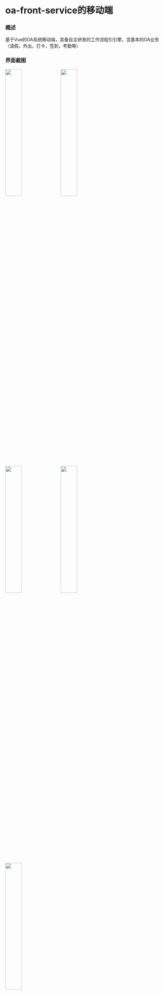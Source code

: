 # oa-front-service的移动端

### 概述

基于Vue的OA系统移动端，具备自主研发的工作流程引引擎，含基本的OA业务（请假，外出，打卡，签到，考勤等）

### 界面截图

<img src="https://images.gitee.com/uploads/images/2020/0703/183806_c6606be6_499098.jpeg" width="32%" style="margin-right:10px">

<img src="https://images.gitee.com/uploads/images/2020/0703/184010_d4b3c5c8_499098.jpeg" width="32%" style="margin-right:10px">

<img src="https://images.gitee.com/uploads/images/2020/0703/184020_b233a769_499098.jpeg" width="32%" style="margin-right:10px">

<img src="https://images.gitee.com/uploads/images/2020/0703/184029_cda0b920_499098.jpeg" width="32%" style="margin-right:10px">

<img src="https://images.gitee.com/uploads/images/2020/0703/184039_c908a267_499098.jpeg" width="32%" style="margin-right:10px">

### 演示地址

http://app.shengtai.club/#/app

**开源地址：https://gitee.com/yunwisdoms/oa-vuchat-service**

> 若觉得不错想给作者**点个赞**，可以给项目增加一个 Star ★，项目会被收录在 Your stars 中，方便日后查看。
> 若想时时**关注**项目动态，可 Watch ⊙ 此项目，github平台会及时通知你项目的动态，你的邮箱也会收到通知。

### 技术相关

* [vue-WeChat Wiki](https://gitee.com/yunwisdoms/oa-vuchat-service/wiki) 中记录了开发此项目需要的知识储备、开发思路、开发利器等。内容会不断更新，实际上想把它建成个人快速开发的代码库。
* 每个主要的.vue和.js文件都有详细的**注释**提示，建议将仓库`clone`到本地，查看源码。


### 问题反馈

建议移步[Issues](https://gitee.com/yunwisdoms/oa-vuchat-service/issues)，欢迎反馈项目中的不良/错误表现，以及你在开发过程遇到的问题，作者会积极回复。



### 其他

* [vue-see](https://github.com/zhaohaodang/vue-see) 适用于 Vue.2x 的图片预览插件
* 项目使用的webpack已更新到3.0版本，请安装webpack3.0，否则build失败

#### Account 

* 13689075109

### L*********7
### 泛微在线文档
https://e-cloudstore.com/doc.html#ecode%E4%BD%BF%E7%94%A8%E8%AF%B4%E6%98%8E

### 泛微e8流程首页
http://oa.leading-group.com:90/workflow/request/RequestTypeShow.jsp?offical=&colnum4show=mulitcol&fromadvancedmenu=0&selectedContent=&infoId=0&needPopupNewPage=true&needall=0&prjid=&docid=&crmid=&hrmid=&topage=&isec=&usedtodo=-1

## spug 账号
admin/Miazzy@163.com$***
```js
https://api.yunwisdom.club:30443/api/v2/mysql/updata_zonename
https://api.yunwisdom.club:30443/api/v1/datasync_schedule_sign
https://api.yunwisdom.club:30443/api/v3/mysql/backup
https://api.yunwisdom.club:30443/api/v1/datasync
https://api.yunwisdom.club:30443/api/v1_cd/wework_depart_user/2/1
https://api.yunwisdom.club:30443/api/v1_cd/wework_sdepart_user/1/1
https://api.yunwisdom.club:30443/api/v1_cd/wework_depart/1
https://api.yunwisdom.club:30443/api/v1_cd/wework_depart_list/1
https://api.yunwisdom.club:30443/api/v2/mysql/serial/update_seal_info
https://api.yunwisdom.club:30443/api/v3/employee
https://api.yunwisdom.club:30443/api/v2/wework_depart_list/2
https://api.yunwisdom.club:30443/api/v2/wework_depart/2
https://api.yunwisdom.club:30443/api/v2/wework_sdepart_user/2/1
https://api.yunwisdom.club:30443/api/v2/wework_depart_user/2/1
https://api.yunwisdom.club:30443/api/v2/mysql/serial/bs_seal_regist/serialid/id
```
## eyeblue 账号
zhaoziyu/Miazzy@163.com$***

### 定时执行，防止前台、财务、档案人员等不存在
```sql
update bs_seal_regist set front = seal where (front = '' or front is null) and seal is not null ;
update bs_seal_regist set finance = seal where (finance = '' or finance is null) and seal is not null ;
update bs_seal_regist set record = seal where (record = '' or record is null) and seal is not null ;
update bs_seal_regist set archive = seal where (archive = '' or archive is null) and seal is not null ;
update bs_seal_regist set front_name = seal_man where (front_name = '' or front_name is null) and seal is not null ;
update bs_seal_regist set record_name = seal_man where (record_name = '' or record_name is null) and seal is not null ;
update bs_seal_regist set finance_name = seal_man where (finance_name = '' or finance_name is null) and seal is not null ;
update bs_seal_regist set archive_name = seal_man where (archive_name = '' or archive_name is null) and seal is not null ;
update bs_seal_regist set seal_group_ids = 'yanggc,chenll,zhaozy1028' where seal_group_ids like '%yanggc%';
update bs_seal_regist set zone_name = '领地集团总部' where zone_name is null and seal_group_ids like '%yanggc%';
update bs_seal_regist set zone_name = '物业总部' where zone_name is null and seal_group_ids like '%longcl%';
```

